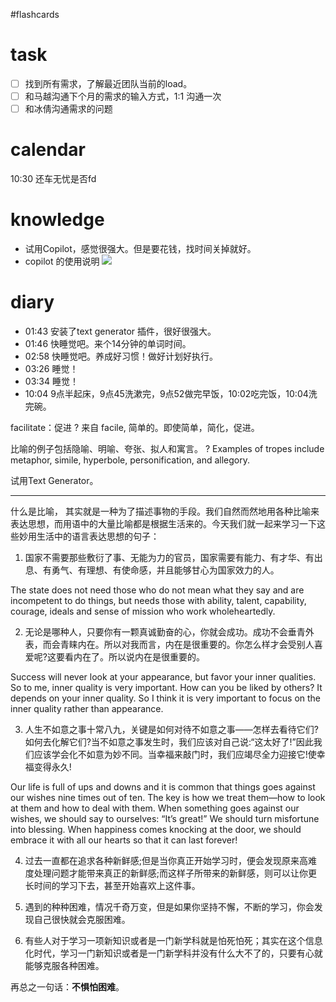 #flashcards 

# task
- [ ] 找到所有需求，了解最近团队当前的load。
- [ ] 和马越沟通下个月的需求的输入方式，1:1 沟通一次
- [ ] 和冰倩沟通需求的问题

# calendar
10:30 还车无忧是否fd


# knowledge

- 试用Copilot，感觉很强大。但是要花钱，找时间关掉就好。  
- copilot 的使用说明
![](https://github.com/lgjfree/images/raw/master/2023-01-30-Mon-w05.png)

# diary

- 01:43 安装了text generator 插件，很好很强大。
- 01:46 快睡觉吧。来个14分钟的单词时间。
- 02:58 快睡觉吧。养成好习惯！做好计划好执行。
- 03:26 睡觉！
- 03:34 睡觉！
- 10:04 9点半起床，9点45洗漱完，9点52做完早饭，10:02吃完饭，10:04洗完碗。

facilitate：促进
?
来自 facile, 简单的。即使简单，简化，促进。 <!--SR:!2023-02-01-14-34,2.5,250-->

比喻的例子包括隐喻、明喻、夸张、拟人和寓言。
?
Examples of tropes include metaphor, simile, hyperbole, personification, and allegory.


试用Text Generator。

--- 

什么是比喻， 其实就是一种为了描述事物的手段。我们自然而然地用各种比喻来表达思想，而用语中的大量比喻都是根据生活来的。今天我们就一起来学习一下这些妙用生活中的语言表达思想的句子：

1. 国家不需要那些敷衍了事、无能为力的官员，国家需要有能力、有才华、有出息、有勇气、有理想、有使命感，并且能够甘心为国家效力的人。

The state does not need those who do not mean what they say and are incompetent to do things, but needs those with ability, talent, capability, courage, ideals and sense of mission who work wholeheartedly.

2. 无论是哪种人，只要你有一颗真诚勤奋的心，你就会成功。成功不会垂青外表，而会青睐内在。所以对我而言，内在是很重要的。你怎么样才会受别人喜爱呢?这要看内在了。所以说内在是很重要的。

Success will never look at your appearance, but favor your inner qualities. So to me, inner quality is very important. How can you be liked by others? It depends on your inner quality. So I think it is very important to focus on the inner quality rather than appearance.

3. 人生不如意之事十常八九，关键是如何对待不如意之事——怎样去看待它们?如何去化解它们?当不如意之事发生时，我们应该对自己说:“这太好了!”因此我们应该学会化不如意为妙不同。当幸福来敲门时，我们应竭尽全力迎接它!使幸福变得永久!

Our life is full of ups and downs and it is common that things goes against our wishes nine times out of ten. The key is how we treat them—how to look at them and how to deal with them. When something goes against our wishes, we should say to ourselves: “It’s great!” We should turn misfortune into blessing. When happiness comes knocking at the door, we should embrace it with all our hearts so that it can last forever!

4. 过去一直都在追求各种新鲜感;但是当你真正开始学习时，便会发现原来高难度处理问题才能带来真正的新鲜感;而这样子所带来的新鲜感，则可以让你更长时间的学习下去，甚至开始喜欢上这件事。

5. 遇到的种种困难，情况千奇万变，但是如果你坚持不懈，不断的学习，你会发现自己很快就会克服困难。

6. 有些人对于学习一项新知识或者是一门新学科就是怕死怕死；其实在这个信息化时代，学习一门新知识或者是一门新学科并没有什么大不了的，只要有心就能够克服各种困难。


再总之一句话：**不惧怕困难**。


